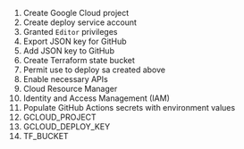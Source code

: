 1. Create Google Cloud project
1. Create deploy service account
  1. Granted `Editor` privileges
  1. Export JSON key for GitHub
  1. Add JSON key to GitHub
1. Create Terraform state bucket
  1. Permit use to deploy sa created above
1. Enable necessary APIs
  1. Cloud Resource Manager
  1. Identity and Access Management (IAM)
1. Populate GitHub Actions secrets with environment values
  1. GCLOUD_PROJECT
  1. GCLOUD_DEPLOY_KEY
  1. TF_BUCKET

